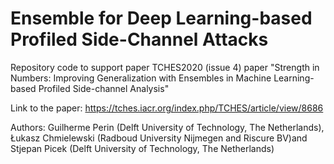 # Ensemble for Deep Learning-based Profiled Side-Channel Attacks
Repository code to support paper TCHES2020 (issue 4) paper "Strength in Numbers: Improving Generalization with Ensembles in Machine Learning-based Profiled Side-channel Analysis"

Link to the paper: https://tches.iacr.org/index.php/TCHES/article/view/8686

Authors: Guilherme Perin (Delft University of Technology, The Netherlands), Łukasz Chmielewski (Radboud University Nijmegen and Riscure BV)and Stjepan Picek (Delft University of Technology, The Netherlands)
